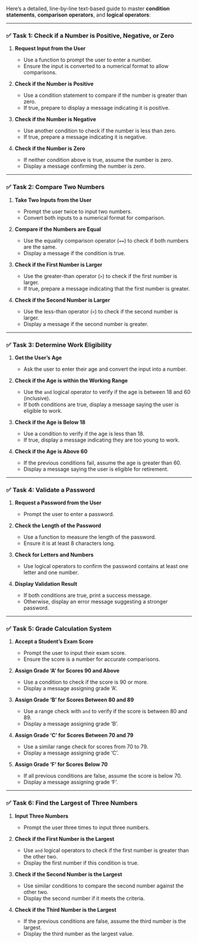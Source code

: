 Here’s a detailed, line-by-line text-based guide to master **condition statements**, **comparison operators**, and **logical operators**:

---

### ✅ **Task 1: Check if a Number is Positive, Negative, or Zero**

1. **Request Input from the User**  
   - Use a function to prompt the user to enter a number.  
   - Ensure the input is converted to a numerical format to allow comparisons.  

2. **Check if the Number is Positive**  
   - Use a condition statement to compare if the number is greater than zero.  
   - If true, prepare to display a message indicating it is positive.  

3. **Check if the Number is Negative**  
   - Use another condition to check if the number is less than zero.  
   - If true, prepare a message indicating it is negative.  

4. **Check if the Number is Zero**  
   - If neither condition above is true, assume the number is zero.  
   - Display a message confirming the number is zero.  

---

### ✅ **Task 2: Compare Two Numbers**

1. **Take Two Inputs from the User**  
   - Prompt the user twice to input two numbers.  
   - Convert both inputs to a numerical format for comparison.  

2. **Compare if the Numbers are Equal**  
   - Use the equality comparison operator (`==`) to check if both numbers are the same.  
   - Display a message if the condition is true.  

3. **Check if the First Number is Larger**  
   - Use the greater-than operator (`>`) to check if the first number is larger.  
   - If true, prepare a message indicating that the first number is greater.  

4. **Check if the Second Number is Larger**  
   - Use the less-than operator (`<`) to check if the second number is larger.  
   - Display a message if the second number is greater.  

---

### ✅ **Task 3: Determine Work Eligibility**

1. **Get the User’s Age**  
   - Ask the user to enter their age and convert the input into a number.  

2. **Check if the Age is within the Working Range**  
   - Use the `and` logical operator to verify if the age is between 18 and 60 (inclusive).  
   - If both conditions are true, display a message saying the user is eligible to work.  

3. **Check if the Age is Below 18**  
   - Use a condition to verify if the age is less than 18.  
   - If true, display a message indicating they are too young to work.  

4. **Check if the Age is Above 60**  
   - If the previous conditions fail, assume the age is greater than 60.  
   - Display a message saying the user is eligible for retirement.  

---

### ✅ **Task 4: Validate a Password**

1. **Request a Password from the User**  
   - Prompt the user to enter a password.  

2. **Check the Length of the Password**  
   - Use a function to measure the length of the password.  
   - Ensure it is at least 8 characters long.  

3. **Check for Letters and Numbers**  
   - Use logical operators to confirm the password contains at least one letter and one number.  

4. **Display Validation Result**  
   - If both conditions are true, print a success message.  
   - Otherwise, display an error message suggesting a stronger password.  

---

### ✅ **Task 5: Grade Calculation System**

1. **Accept a Student’s Exam Score**  
   - Prompt the user to input their exam score.  
   - Ensure the score is a number for accurate comparisons.  

2. **Assign Grade ‘A’ for Scores 90 and Above**  
   - Use a condition to check if the score is 90 or more.  
   - Display a message assigning grade ‘A’.  

3. **Assign Grade ‘B’ for Scores Between 80 and 89**  
   - Use a range check with `and` to verify if the score is between 80 and 89.  
   - Display a message assigning grade ‘B’.  

4. **Assign Grade ‘C’ for Scores Between 70 and 79**  
   - Use a similar range check for scores from 70 to 79.  
   - Display a message assigning grade ‘C’.  

5. **Assign Grade ‘F’ for Scores Below 70**  
   - If all previous conditions are false, assume the score is below 70.  
   - Display a message assigning grade ‘F’.  

---

### ✅ **Task 6: Find the Largest of Three Numbers**

1. **Input Three Numbers**  
   - Prompt the user three times to input three numbers.  

2. **Check if the First Number is the Largest**  
   - Use `and` logical operators to check if the first number is greater than the other two.  
   - Display the first number if this condition is true.  

3. **Check if the Second Number is the Largest**  
   - Use similar conditions to compare the second number against the other two.  
   - Display the second number if it meets the criteria.  

4. **Check if the Third Number is the Largest**  
   - If the previous conditions are false, assume the third number is the largest.  
   - Display the third number as the largest value.  

